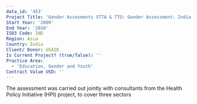 ```yaml
---
data_id: '453'
Project Title: 'Gender Assesments STTA & TTO: Gender Assessment: India (TDY 82)'
Start Year: '2009'
End Year: '2010'
ISO3 Code: IND
Region: Asia
Country: India
Client/ Donor: USAID
Is Current Project? (true/false): ''
Practice Area:
  - 'Education, Gender and Youth'
Contract Value USD: ''
---
```

The assessment was carried out jointly with consultants from the Health Policy Initiative (HPI) project, to cover three sectors